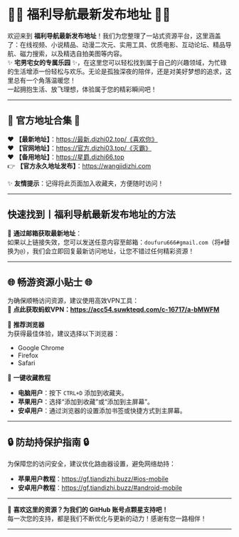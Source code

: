 # 🌟🌟 **福利导航最新发布地址** 🌟🌟  

欢迎来到 **福利导航最新发布地址**！我们为您整理了一站式资源平台，这里涵盖了：在线视频、小说精品、动漫二次元、实用工具、优质电影、互动论坛、精品导航、磁力搜索，以及精选自拍美图等内容。  
✨ **宅男宅女的专属乐园** ✨，在这里您可以轻松找到属于自己的兴趣领域，为忙碌的生活增添一份轻松与欢乐。无论是孤独深夜的陪伴，还是对美好梦想的追求，这里总有一个角落温暖您！  
一起拥抱生活、放飞理想，体验属于您的精彩瞬间吧！  

---

## **🚀 官方地址合集 🚀**  

❤️ **【最新地址】**：https://最新.dizhi02.top/《喜欢你》 <br>
❤️ **【官网地址】**：https://官方.dizhi03.top/《灭霸》 <br>
❤️ **【备用地址】**：https://星爵.dizhi66.top <br>
👉 **【官方永久地址发布】**：https://wangjidizhi.com  

✨ **友情提示**：记得将此页面加入收藏夹，方便随时访问！  

---

## **快速找到丨福利导航最新发布地址的方法**  

📧 **通过邮箱获取最新地址**：  
如果以上链接失效，您可以发送任意内容至邮箱：`doufuru666#gmail.com`（将`#`替换为`@`），我们会立即回复最新访问地址，让您不错过任何精彩资源！  

---

## **🌐 畅游资源小贴士 🌐**  

为确保顺畅访问资源，建议使用高效VPN工具：  
🔗 **点此获取蚂蚁VPN：https://acc54.suwkteqd.com/c-16717/a-bMWFM**  

📌 **推荐浏览器**  
为获得最佳体验，建议选择以下浏览器：  
- Google Chrome  
- Firefox  
- Safari  

📌 **一键收藏教程**  
- **电脑用户**：按下 `CTRL+D` 添加到收藏夹。  
- **苹果用户**：选择“添加到收藏”或“添加到主屏幕”。  
- **安卓用户**：通过浏览器的设置添加书签或快捷方式到主屏幕。  

---

## **🔒 防劫持保护指南 🔒**  

为保障您的访问安全，建议优化路由器设置，避免网络劫持：  
- **苹果用户教程**：https://gf.tiandizhi.buzz/#ios-mobile 
- **安卓用户教程**：https://gf.tiandizhi.buzz/#android-mobile

---

🌟 **喜欢这里的资源？为我们的 GitHub 账号点颗星支持吧！**  
每一次您的支持，都是我们不断优化与更新的动力！感谢有您一路相伴！  

---  
